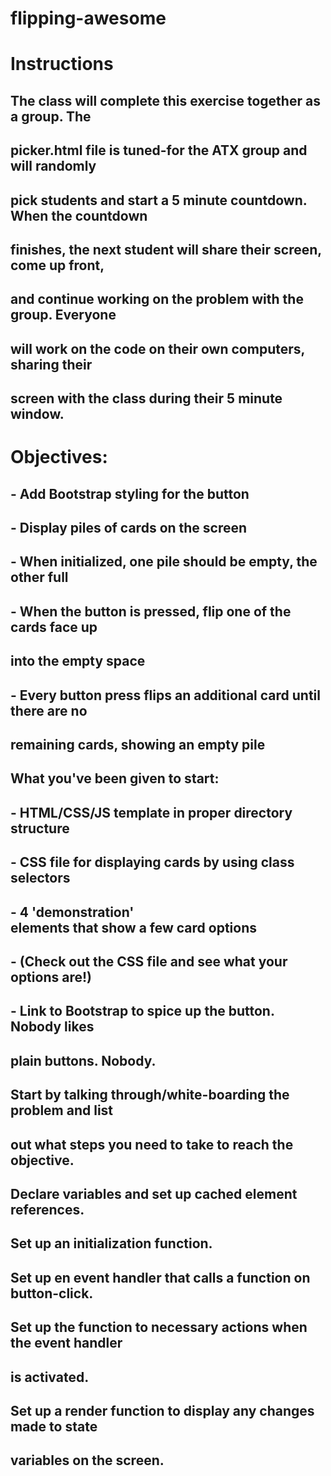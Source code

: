 # flipping-awesome

# Instructions
## The class will complete this exercise together as a group.  The
##  picker.html file is tuned-for the ATX group and will randomly
##  pick students and start a 5 minute countdown.  When the countdown
##  finishes, the next student will share their screen, come up front,
##  and continue working on the problem with the group.  Everyone 
##  will work on the code on their own computers, sharing their 
##  screen with the class during their 5 minute window.

# Objectives:

## - Add Bootstrap styling for the button
## - Display piles of cards on the screen
##      - When initialized, one pile should be empty, the other full
## - When the button is pressed, flip one of the cards face up
##    into the empty space
## - Every button press flips an additional card until there are no
##    remaining cards, showing an empty pile



## What you've been given to start:
## - HTML/CSS/JS template in proper directory structure
## - CSS file for displaying cards by using class selectors
## - 4 'demonstration' <div> elements that show a few card options
##       - (Check out the CSS file and see what your options are!)
## - Link to Bootstrap to spice up the button.  Nobody likes
##    plain buttons.  Nobody.


## Start by talking through/white-boarding the problem and list 
##  out what steps you need to take to reach the objective.

## Declare variables and set up cached element references.

## Set up an initialization function.

## Set up en event handler that calls a function on button-click.

## Set up the function to necessary actions when the event handler
##  is activated.

## Set up a render function to display any changes made to state
##  variables on the screen.